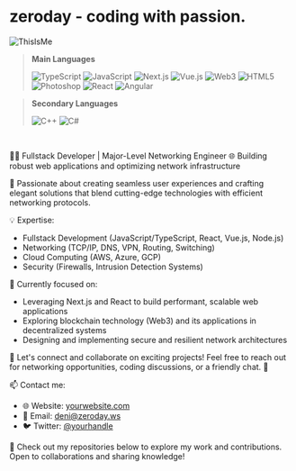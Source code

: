 # zeroday - coding with passion.
![ThisIsMe](https://cdn.discordapp.com/attachments/918254594830782465/1115201665541349396/KFZgOio_1.png)

> **Main Languages**
> 
> ![TypeScript](https://img.shields.io/badge/typescript-%23007ACC.svg?style=for-the-badge&logo=typescript&logoColor=white)
> ![JavaScript](https://img.shields.io/badge/javascript-%23323330.svg?style=for-the-badge&logo=javascript&logoColor=%23F7DF1E)
> ![Next.js](https://img.shields.io/badge/next.js-%23000000.svg?style=for-the-badge&logo=nextdotjs&logoColor=white)
> ![Vue.js](https://img.shields.io/badge/vue.js-%234FC08D.svg?style=for-the-badge&logo=vuedotjs&logoColor=white)
> ![Web3](https://img.shields.io/badge/web3-%231572B6.svg?style=for-the-badge&logo=ethereum&logoColor=white)
> ![HTML5](https://img.shields.io/badge/html5-%23E34F26.svg?style=for-the-badge&logo=html5&logoColor=white)
> ![Photoshop](https://img.shields.io/badge/photoshop-%2331A8FF.svg?style=for-the-badge&logo=adobephotoshop&logoColor=white)
> ![React](https://img.shields.io/badge/react-%2361DAFB.svg?style=for-the-badge&logo=react&logoColor=white)
> ![Angular](https://img.shields.io/badge/angular-%23DD0031.svg?style=for-the-badge&logo=angular&logoColor=white)

> **Secondary Languages**
>
> ![C++](https://img.shields.io/badge/c++-%2300599C.svg?style=for-the-badge&logo=c%2B%2B&logoColor=white)
> ![C#](https://img.shields.io/badge/c%23-%23239120.svg?style=for-the-badge&logo=c-sharp&logoColor=white)


</br>

👨‍💻 Fullstack Developer | Major-Level Networking Engineer
🌐 Building robust web applications and optimizing network infrastructure

🚀 Passionate about creating seamless user experiences and crafting elegant solutions that blend cutting-edge technologies with efficient networking protocols.

💡 Expertise:
- Fullstack Development (JavaScript/TypeScript, React, Vue.js, Node.js)
- Networking (TCP/IP, DNS, VPN, Routing, Switching)
- Cloud Computing (AWS, Azure, GCP)
- Security (Firewalls, Intrusion Detection Systems)

🎯 Currently focused on:
- Leveraging Next.js and React to build performant, scalable web applications
- Exploring blockchain technology (Web3) and its applications in decentralized systems
- Designing and implementing secure and resilient network architectures

🌟 Let's connect and collaborate on exciting projects! Feel free to reach out for networking opportunities, coding discussions, or a friendly chat. 🤝

📫 Contact me:
- 🌐 Website: [yourwebsite.com](https://zeroday.ws)
- 📧 Email: deni@zeroday.ws
- 🐦 Twitter: [@yourhandle](https://twitter.com/)


🔗 Check out my repositories below to explore my work and contributions. Open to collaborations and sharing knowledge!


</br>


